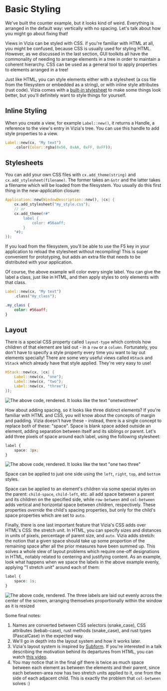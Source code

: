 # Basic Styling

We've built the counter example, but it looks kind of weird.
Everything is arranged in the default way: vertically with no spacing.
Let's talk about how you might go about fixing that!

Views in Vizia can be styled with CSS.
if you're familiar with HTML at all, you might be confused, because CSS is usually used for styling HTML.
However, as we discussed in the last section, GUI toolkits all have the commonality of needing to arrange elements in a tree in order to maintain a coherent hierarchy.
CSS can be used as a general tool to apply properties to elements arranged in a tree!

Just like HTML, you can style elements either with a stylesheet (a css file from the filesystem or embedded as a string), or with inline style attributes (rust code).
Vizia comes with a [built-in stylesheet](https://github.com/vizia/vizia/blob/main/core/src/default_theme.css) to make some things look better, but you'll definitely want to style things for yourself.

## Inline Styling

When you create a view, for example `Label::new()`, it returns a Handle, a reference to the view's entry in Vizia's tree.
You can use this handle to add style properties to a view.

```rust
Label::new(cx, "My text")
	.color(Color::rgba(0x56, 0xAA, 0xFF, 0xFF));
```

## Stylesheets

You can add your own CSS files with `cx.add_theme(string)` and `cx.add_stylesheet(filename)`.
The former takes an `&str` and the latter takes a filename which will be loaded from the filesystem.
You usually do this first thing in the new-application closure:

```rust
Application::new(WindowDescription::new(), |cx| {
	cx.add_stylesheet("my_style.css");
	// or
	cx.add_theme(r#"
		label {
			color: #56aaff;
		}
	"#);
});
```

If you load from the filesystem, you'll be able to use the F5 key in your application to reload the stylesheet without recompiling!
This is super convenient for prototyping, but adds an extra file that needs to be distributed with your application.

Of course, the above example will color every single label.
You can give the label a class, just like in HTML, and then apply styles to only elements with that class.

```rust
Label::new(cx, "My text")
	.class("my_class");
```

```css
.my_class {
	color: #56aaff;
}
```

## Layout

There is a special CSS property called `layout-type` which controls how children of that element are laid out - in a `row` or a `column`.
Fortunately, you don't have to specify a style property every time you want to lay out elements specially!
There are some very useful views called `HStack` and `VStack` which already have that style applied.
They're very easy to use!

```rust
HStack::new(cx, |cx| {
	Label::new(cx, "one");
	Label::new(cx, "two");
	Label::new(cx, "three");
});
```

<img src="/docs_img/hstack-1.png" alt='The above code, rendered. It looks like the text "onetwothree"'/>

How about adding spacing, so it looks like three distinct elements?
If you're familiar with HTML and CSS, you will know about the concepts of margin and padding.
Vizia doesn't have these - instead, there is a single concept to replace both of these: "space".
Space is blank space added outside an element, adding separation between itself and its siblings or parent.
Let's add three pixels of space around each label, using the following stylesheet:

```css
label {
	space: 3px;
}
```

<img src="/docs_img/hstack-2.png" alt='The above code, rendered. It looks like the text "one two three"'/>

Space can be applied to just one side using the `left`, `right`, `top`, and `bottom` styles.

Space can be applied to an element's children via some special styles on the parent: `child-space`, `child-left`, etc. all add space between a parent and its children on the specified side, while `row-between` and `col-between` adds vertical and horizontal space between children, respectively.
These properties _override_ the child's spacing properties, but only for the child's space properties which are set to `auto`.

Finally, there is one last important feature that Vizia's CSS adds over HTML's CSS: the stretch unit.
In HTML, you can specify sizes and distances in units of pixels, percentage of parent size, and `auto`.
Vizia adds stretch: the notion that a given space should take up some proportion of the remaining space after all the prior measures have been summed up.
This solves a whole slew of layout problems which require one-off designations in HTML, notably related to centering and justifying content.
As an example, look what happens when we space the labels in the above example evenly, applying "1 stretch unit" around each of them:

```css
label {
	space: 1s;
}
```

<img src="/docs_img/hstack-3.gif" alt='The above code, rendered. The three labels are laid out evenly across the center of the screen, arranging themselves proportionally within the window as it is resized'/>

Some final notes:

1. Names are converted between CSS selectors (snake_case), CSS attributes (kebab-case), rust methods (snake_case), and rust types (PascalCase) in the expected way.
2. We'll go in depth into the layout system and how it works later.
3. Vizia's layout system is inspired by [Subform](https://subformapp.com/). If you're interested in a talk describing the motivation behind its departures from HTML, you can watch [this video](https://www.deconstructconf.com/2017/kevin-lynagh-choosing-features).
4. You may notice that in the final gif there is twice as much space between each element as between the elements and their parent, since each between-area now has two stretch units applied to it, one from the side of each adjacent child. This is exactly the problem that `col-between` solves :)
